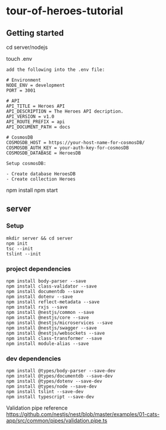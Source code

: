 # tour-of-heroes-tutorial

## Getting started

cd server/nodejs

touch .env

```
add the following into the .env file:

# Environment
NODE_ENV = development
PORT = 3001

# API
API_TITLE = Heroes API
API_DESCRIPTION = The Heroes API decription.
API_VERSION = v1.0
API_ROUTE_PREFIX = api
API_DOCUMENT_PATH = docs

# CosmosDB
COSMOSDB_HOST = https://your-host-name-for-cosmosDB/
COSMOSDB_AUTH_KEY = your-auth-key-for-cosmosDB
COSMOSDB_DATABASE = HeroesDB
```

```
Setup cosmosDB:

- Create database HeroesDB
- Create collection Heroes
```

npm install
npm start

## server

### Setup

```
mkdir server && cd server
npm init
tsc --init
tslint --init
```

### project dependencies

```
npm install body-parser --save
npm install class-validator --save
npm install documentdb --save
npm install dotenv --save
npm install reflect-metadata --save
npm install rxjs --save
npm install @nestjs/common --save
npm install @nestjs/core --save
npm install @nestjs/microservices --save
npm install @nestjs/swagger --save
npm install @nestjs/websockets --save
npm install class-transformer --save
npm install module-alias --save
```
### dev dependencies

```
npm install @types/body-parser --save-dev
npm install @types/documentdb --save-dev
npm install @types/dotenv --save-dev
npm install @types/node --save-dev
npm install tslint --save-dev
npm install typescript --save-dev
```

Validation pipe reference
https://github.com/nestjs/nest/blob/master/examples/01-cats-app/src/common/pipes/validation.pipe.ts

